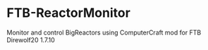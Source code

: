 # FTB-ReactorMonitor
 Monitor and control BigReactors using ComputerCraft mod for FTB Direwolf20 1.7.10
